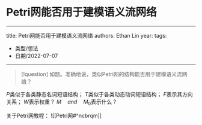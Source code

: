 # Petri网能否用于建模语义流网络


---
title: Petri网能否用于建模语义流网络
authors: Ethan Lin
year:
tags:
  - 类型/想法  
  - 日期/2022-07-07 
---




> [!question]
> 如题。准确地说，类似Petri网的结构能否用于建模语义流网络？


$P$类似于各类静态名词短语结构；
$T$类似于各类动态动词短语结构；
$F$表示其方向关系；
$W$表示权重？
$M \quad and \quad M_0$表示什么？


关于Petri网教程：
![[Petri网#^ncbrqm]]


